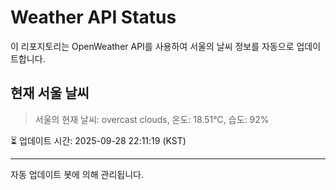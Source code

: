 
# Weather API Status

이 리포지토리는 OpenWeather API를 사용하여 서울의 날씨 정보를 자동으로 업데이트합니다.

## 현재 서울 날씨
> 서울의 현재 날씨: overcast clouds, 온도: 18.51°C, 습도: 92%

⏳ 업데이트 시간: 2025-09-28 22:11:19 (KST)

---
자동 업데이트 봇에 의해 관리됩니다.
